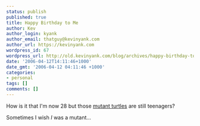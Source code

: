 ```yaml
---
status: publish
published: true
title: Happy Birthday to Me
author: Kev
author_login: kyank
author_email: thatguy@kevinyank.com
author_url: https://kevinyank.com
wordpress_id: 67
wordpress_url: http://old.kevinyank.com/blog/archives/happy-birthday-to-me/
date: '2006-04-12T14:11:46+1000'
date_gmt: '2006-04-12 04:11:46 +1000'
categories:
- personal
tags: []
comments: []
---
```

<p>How is it that I'm now 28 but those <a href="http://en.wikipedia.org/wiki/Teenage_Mutant_Ninja_Turtles">mutant turtles</a> are still teenagers?</p>
<p>Sometimes I wish <em>I</em> was a mutant...</p>
